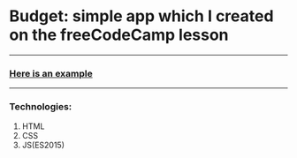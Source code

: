 # Budget: simple app which I created on the freeCodeCamp lesson


---

###  [Here is an example](http://example.com/ "Необязательная подсказка")
  
---

### Technologies: 
1. HTML
2. CSS
3. JS(ES2015)
